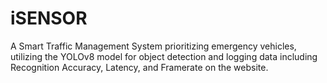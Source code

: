 # iSENSOR
A Smart Traffic Management System prioritizing emergency vehicles, utilizing the YOLOv8 model for object detection and logging data including Recognition Accuracy, Latency, and Framerate on the website.
